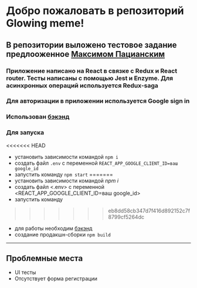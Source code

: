 # Добро пожаловать в репозиторий Glowing meme!

## В репозитории выложено тестовое задание предлооженное [Максимом Пацианским](https://maxpfrontend.ru/)

### Приложение написано на React в связке с Redux и React router. Тесты написаны с помощью Jest и Enzyme. Для асинхронных операций используется Redux-saga

### Для авторизации в приложении используется Google sign in

### Использован [бэкэнд](https://github.com/maxfarseer/backend-tz3)

### Для запуска

<<<<<<< HEAD
- установить зависимости командой `npm i`
- создать файл `.env` c переменной `REACT_APP_GOOGLE_CLIENT_ID=ваш google_id`
- запустить команду `npm start`
=======
- установить зависимости командой *npm i*
- создать файл <.env> c переменной <REACT_APP_GOOGLE_CLIENT_ID=ваш google_id>
- запустить команду <npm start>
>>>>>>> eb8dd58cb347d7f416d892152c7f8799cf5264dc
- для работы необходим [бэкэнд](https://github.com/maxfarseer/backend-tz3)
- создание продакшн-сборки `npm build`

---

## Проблемные места

- UI тесты
- Отсутствует форма регистрации
